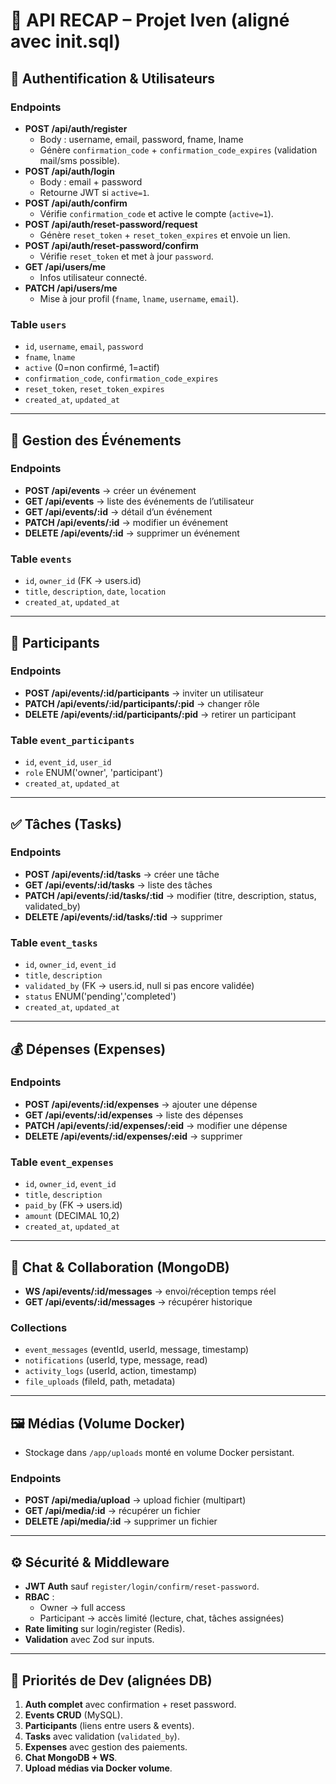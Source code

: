 # 📌 API RECAP – Projet Iven (aligné avec init.sql)

## 🔑 Authentification & Utilisateurs
### Endpoints
- **POST /api/auth/register**  
  - Body : username, email, password, fname, lname  
  - Génère `confirmation_code` + `confirmation_code_expires` (validation mail/sms possible).  
- **POST /api/auth/login**  
  - Body : email + password  
  - Retourne JWT si `active=1`.  
- **POST /api/auth/confirm**  
  - Vérifie `confirmation_code` et active le compte (`active=1`).  
- **POST /api/auth/reset-password/request**  
  - Génère `reset_token` + `reset_token_expires` et envoie un lien.  
- **POST /api/auth/reset-password/confirm**  
  - Vérifie `reset_token` et met à jour `password`.  
- **GET /api/users/me**  
  - Infos utilisateur connecté.  
- **PATCH /api/users/me**  
  - Mise à jour profil (`fname`, `lname`, `username`, `email`).  

### Table `users`
- `id`, `username`, `email`, `password`  
- `fname`, `lname`  
- `active` (0=non confirmé, 1=actif)  
- `confirmation_code`, `confirmation_code_expires`  
- `reset_token`, `reset_token_expires`  
- `created_at`, `updated_at`  

---

## 📅 Gestion des Événements
### Endpoints
- **POST /api/events** → créer un événement  
- **GET /api/events** → liste des événements de l’utilisateur  
- **GET /api/events/:id** → détail d’un événement  
- **PATCH /api/events/:id** → modifier un événement  
- **DELETE /api/events/:id** → supprimer un événement  

### Table `events`
- `id`, `owner_id` (FK → users.id)  
- `title`, `description`, `date`, `location`  
- `created_at`, `updated_at`  

---

## 👥 Participants
### Endpoints
- **POST /api/events/:id/participants** → inviter un utilisateur  
- **PATCH /api/events/:id/participants/:pid** → changer rôle  
- **DELETE /api/events/:id/participants/:pid** → retirer un participant  

### Table `event_participants`
- `id`, `event_id`, `user_id`  
- `role` ENUM('owner', 'participant')  
- `created_at`, `updated_at`  

---

## ✅ Tâches (Tasks)
### Endpoints
- **POST /api/events/:id/tasks** → créer une tâche  
- **GET /api/events/:id/tasks** → liste des tâches  
- **PATCH /api/events/:id/tasks/:tid** → modifier (titre, description, status, validated_by)  
- **DELETE /api/events/:id/tasks/:tid** → supprimer  

### Table `event_tasks`
- `id`, `owner_id`, `event_id`  
- `title`, `description`  
- `validated_by` (FK → users.id, null si pas encore validée)  
- `status` ENUM('pending','completed')  
- `created_at`, `updated_at`  

---

## 💰 Dépenses (Expenses)
### Endpoints
- **POST /api/events/:id/expenses** → ajouter une dépense  
- **GET /api/events/:id/expenses** → liste des dépenses  
- **PATCH /api/events/:id/expenses/:eid** → modifier une dépense  
- **DELETE /api/events/:id/expenses/:eid** → supprimer  

### Table `event_expenses`
- `id`, `owner_id`, `event_id`  
- `title`, `description`  
- `paid_by` (FK → users.id)  
- `amount` (DECIMAL 10,2)  
- `created_at`, `updated_at`  

---

## 💬 Chat & Collaboration (MongoDB)
- **WS /api/events/:id/messages** → envoi/réception temps réel  
- **GET /api/events/:id/messages** → récupérer historique  

### Collections
- `event_messages` (eventId, userId, message, timestamp)  
- `notifications` (userId, type, message, read)  
- `activity_logs` (userId, action, timestamp)  
- `file_uploads` (fileId, path, metadata)  

---

## 🖼️ Médias (Volume Docker)
- Stockage dans `/app/uploads` monté en volume Docker persistant.  

### Endpoints
- **POST /api/media/upload** → upload fichier (multipart)  
- **GET /api/media/:id** → récupérer un fichier  
- **DELETE /api/media/:id** → supprimer un fichier  

---

## ⚙️ Sécurité & Middleware
- **JWT Auth** sauf `register/login/confirm/reset-password`.  
- **RBAC** :  
  - Owner → full access  
  - Participant → accès limité (lecture, chat, tâches assignées)  
- **Rate limiting** sur login/register (Redis).  
- **Validation** avec Zod sur inputs.  

---

## 🚀 Priorités de Dev (alignées DB)
1. **Auth complet** avec confirmation + reset password.  
2. **Events CRUD** (MySQL).  
3. **Participants** (liens entre users & events).  
4. **Tasks** avec validation (`validated_by`).  
5. **Expenses** avec gestion des paiements.  
6. **Chat MongoDB + WS**.  
7. **Upload médias via Docker volume**.  
